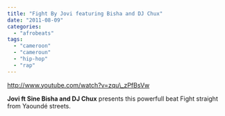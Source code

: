 ```yaml
---
title: "Fight By Jovi featuring Bisha and DJ Chux"
date: "2011-08-09"
categories: 
  - "afrobeats"
tags: 
  - "cameroon"
  - "cameroun"
  - "hip-hop"
  - "rap"
---
```


http://www.youtube.com/watch?v=zqu\_zPfBsVw

**Jovi ft Sine Bisha and DJ Chux** presents this powerfull beat Fight straight from Yaoundé streets.
